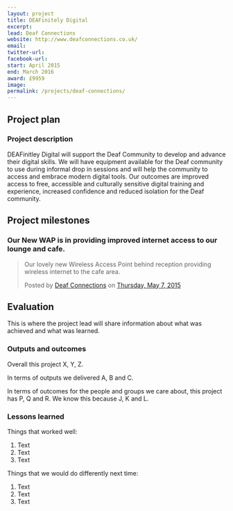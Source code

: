 ```yaml
---
layout: project
title: DEAFinitely Digital
excerpt: 
lead: Deaf Connections 
website: http://www.deafconnections.co.uk/
email: 
twitter-url: 
facebook-url: 
start: April 2015
end: March 2016
award: £9959
image:
permalink: /projects/deaf-connections/ 
---
```


## Project plan

### Project description

DEAFinitley Digital will support the Deaf Community to develop and advance their digital skills. We will have equipment available for the Deaf community to use during informal drop in sessions and will help the community to access and embrace modern digital tools. Our outcomes are improved access to free, accessible and culturally sensitive digital training and experience, increased confidence and reduced isolation for the Deaf community.


## Project milestones

### Our New WAP is in providing improved internet access to our lounge and cafe.

<div id="fb-root"></div><script>(function(d, s, id) {  var js, fjs = d.getElementsByTagName(s)[0];  if (d.getElementById(id)) return;  js = d.createElement(s); js.id = id;  js.src = "//connect.facebook.net/en_US/sdk.js#xfbml=1&version=v2.3";  fjs.parentNode.insertBefore(js, fjs);}(document, 'script', 'facebook-jssdk'));</script><div class="fb-post" data-href="https://www.facebook.com/Deafconnections/posts/1062281897120295:0" data-width="500"><div class="fb-xfbml-parse-ignore"><blockquote cite="https://www.facebook.com/Deafconnections/posts/1062281897120295:0"><p>Our lovely new Wireless Access Point behind reception providing wireless internet to the cafe area.</p>Posted by <a href="https://www.facebook.com/Deafconnections">Deaf Connections</a> on <a href="https://www.facebook.com/Deafconnections/posts/1062281897120295:0">Thursday, May 7, 2015</a></blockquote></div></div>



## Evaluation

This is where the project lead will share information about what was achieved and what was learned.

### Outputs and outcomes

Overall this project X, Y, Z.

In terms of outputs we delivered A, B and C.

In terms of outcomes for the people and groups we care about, this project has P, Q and R. We know this because J, K and L.

### Lessons learned

Things that worked well:

1. Text
2. Text
3. Text

Things that we would do differently next time:

1. Text
2. Text
3. Text
